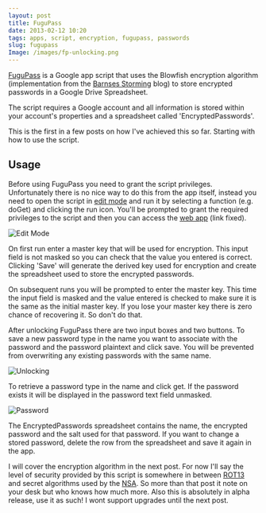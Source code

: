 ```yaml
---
layout: post
title: FuguPass
date: 2013-02-12 10:20
tags: apps, script, encryption, fugupass, passwords
slug: fugupass
Image: /images/fp-unlocking.png
---
```


[FuguPass](https://script.google.com/d/1l23aUzJBCfy5QZAxtZGiXyy3XOv0JtDoSrjFhzlEh7R4qaz-XoDuLoKk/edit) is a Google app script that uses the Blowfish encryption algorithm (implementation from the [Barnses Storming](http://barnes-storming.blogspot.co.nz/2011/08/encrypting-data-in-google-documents.html) blog) to store encrypted passwords in a Google Drive Spreadsheet.

The script requires a Google account and all information is stored within your account's properties and a spreadsheet called 'EncryptedPasswords'.

This is the first in a few posts on how I've achieved this so far. Starting with how to use the script.

## Usage

Before using FuguPass you need to grant the script privileges. Unfortunately there is no nice way to do this from the app itself, instead you need to open the script in [edit mode](https://script.google.com/d/1l23aUzJBCfy5QZAxtZGiXyy3XOv0JtDoSrjFhzlEh7R4qaz-XoDuLoKk/edit) and run it by selecting a function (e.g. doGet) and clicking the run icon. You'll be prompted to grant the required privileges to the script and then you can access the [web app](https://script.google.com/macros/s/AKfycbwNHyA_BuHR9JcOUCAz8hgnFZ75x57r5zp9Bo_mVS2Rf6uAIOaO/exec) (link fixed).

![Edit Mode]({filename}/images/fp-editmode.png)

On first run enter a master key that will be used for encryption. This input field is not masked so you can check that the value you entered is correct. Clicking 'Save' will generate the derived key used for encryption and create the spreadsheet used to store the encrypted passwords.

On subsequent runs you will be prompted to enter the master key. This time the input field is masked and the value entered is checked to make sure it is the same as the initial master key. If you lose your master key there is zero chance of recovering it. So don't do that.

After unlocking FuguPass there are two input boxes and two buttons. To save a new password type in the name you want to associate with the password and the password plaintext and click save. You will be prevented from overwriting any existing passwords with the same name.

![Unlocking]({filename}/images/fp-unlocking.png)

To retrieve a password type in the name and click get. If the password exists it will be displayed in the password text field unmasked.

![Password]({filename}/images/fp-password.png)

The EncryptedPasswords spreadsheet contains the name, the encrypted password and the salt used for that password. If you want to change a stored password, delete the row from the spreadsheet and save it again in the app.

I will cover the encryption algorithm in the next post. For now I'll say the level of security provided by this script is somewhere in between [ROT13](http://en.wikipedia.org/wiki/ROT13) and secret algorithms used by the [NSA](http://en.wikipedia.org/wiki/Nsa). So more than that post it note on your desk but who knows how much more. Also this is absolutely in alpha release, use it as such! I wont support upgrades until the next post.
